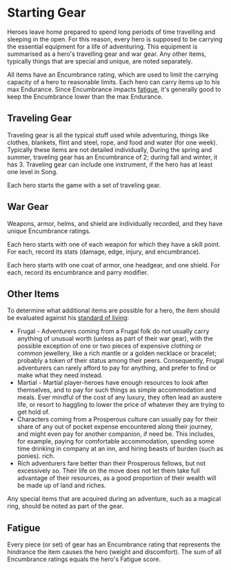 # Starting Gear

Heroes leave home prepared to spend long periods of time travelling and sleeping in the open. For this reason, every hero is supposed to be carrying the essential equipment for a life of adventuring. This equipment is summarised as a hero's travelling gear and war gear. Any other items, typically things that are special and unique, are noted separately.

All items have an Encumbrance rating, which are used to limit the carrying capacity of a hero to reasonable limits.  Each hero can carry items up to his max Endurance.  Since Encumbrance impacts [fatigue](fatigue.md), it's generally good to keep the Encumbrance lower than the max Endurance.

## Traveling Gear

Traveling gear is all the typical stuff used while adventuring, things like clothes, blankets, flint and steel, rope, and food and water (for one week).  Typically these items are not detailed individually,  During the spring and summer, traveling gear has an Encumbrance of 2; during fall and winter, it has 3.  Traveling gear can include one instrument, if the hero has at least one level in Song.

Each hero starts the game with a set of traveling gear.

## War Gear

Weapons, armor, helms, and shield are individually recorded, and they have unique Encumbrance ratings.

Each hero starts with one of each weapon for which they have a skill point.  For each, record its stats (damage, edge, injury, and encumbrance).

Each hero starts with one coat of armor, one headgear, and one shield.  For each, record its encumbrance and parry modifier.

## Other Items

To determine what additional items are possible for a hero, the item should be evaluated against his [standard of living](standard-of-living.md):

* Frugal - Adventurers coming from a Frugal folk do not usually carry anything of unusual worth (unless as part of their war gear), with the possible exception of one or two pieces of expensive clothing or common jewellery, like a rich mantle or a golden necklace or bracelet; probably a token of their status among their peers. Consequently, Frugal adventurers can rarely afford to pay for anything, and prefer to find or make what they need instead.
* Martial - Martial player-heroes have enough resources to look after themselves, and to pay for such things as simple accommodation and meals. Ever mindful of the cost of any luxury, they often lead an austere life, or resort to haggling to lower the price of whatever they are trying to get hold of.
* Characters coming from a Prosperous culture can usually pay for their share of any out of pocket expense encountered along their journey, and might even pay for another companion, if need be. This includes, for example, paying for comfortable accommodation, spending some time drinking in company at an inn, and hiring beasts of burden (such as ponies). 
rich.
* Rich adventurers fare better than their Prosperous fellows, but not excessively so. Their life on the move does not let them take full advantage of their resources, as a good proportion of their wealth will be made up of land and riches.

Any special items that are acquired during an adventure, such as a magical ring, should be noted as part of the gear.

## Fatigue

Every piece (or set) of gear has an Encumbrance rating that represents the hindrance the item causes the hero (weight and discomfort).  The sum of all Encumbrance ratings equals the hero's Fatigue score.

